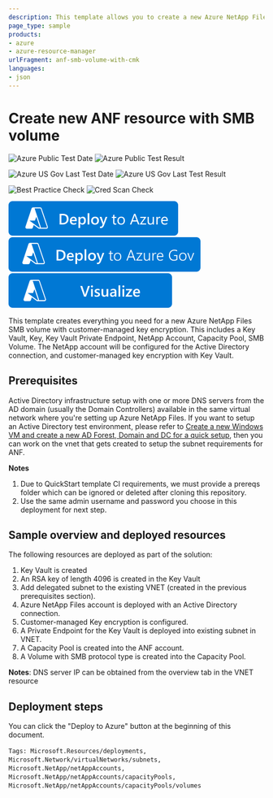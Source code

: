 ```yaml
---
description: This template allows you to create a new Azure NetApp Files resource with a single Capacity pool and single volume configured with SMB protocol.
page_type: sample
products:
- azure
- azure-resource-manager
urlFragment: anf-smb-volume-with-cmk
languages:
- json
---
```

# Create new ANF resource with SMB volume

![Azure Public Test Date](https://azurequickstartsservice.blob.core.windows.net/badges/quickstarts/microsoft.netapp/anf-smb-volume-with-cmk/PublicLastTestDate.svg)
![Azure Public Test Result](https://azurequickstartsservice.blob.core.windows.net/badges/quickstarts/microsoft.netapp/anf-smb-volume-with-cmk/PublicDeployment.svg)

![Azure US Gov Last Test Date](https://azurequickstartsservice.blob.core.windows.net/badges/quickstarts/microsoft.netapp/anf-smb-volume-with-cmk/FairfaxLastTestDate.svg)
![Azure US Gov Last Test Result](https://azurequickstartsservice.blob.core.windows.net/badges/quickstarts/microsoft.netapp/anf-smb-volume-with-cmk/FairfaxDeployment.svg)

![Best Practice Check](https://azurequickstartsservice.blob.core.windows.net/badges/quickstarts/microsoft.netapp/anf-smb-volume-with-cmk/BestPracticeResult.svg)
![Cred Scan Check](https://azurequickstartsservice.blob.core.windows.net/badges/quickstarts/microsoft.netapp/anf-smb-volume-with-cmk/CredScanResult.svg)

[![Deploy To Azure](https://raw.githubusercontent.com/Azure/azure-quickstart-templates/master/1-CONTRIBUTION-GUIDE/images/deploytoazure.svg?sanitize=true)](https://portal.azure.com/#create/Microsoft.Template/uri/https%3A%2F%2Fraw.githubusercontent.com%2FAzure%2Fazure-quickstart-templates%2Fmaster%2Fquickstarts%2Fmicrosoft.netapp%2Fanf-smb-volume-with-cmk%2Fazuredeploy.json)
[![Deploy To Azure US Gov](https://raw.githubusercontent.com/Azure/azure-quickstart-templates/master/1-CONTRIBUTION-GUIDE/images/deploytoazuregov.svg?sanitize=true)](https://portal.azure.us/#create/Microsoft.Template/uri/https%3A%2F%2Fraw.githubusercontent.com%2FAzure%2Fazure-quickstart-templates%2Fmaster%2Fquickstarts%2Fmicrosoft.netapp%2Fanf-smb-volume-with-cmk%2Fazuredeploy.json)
[![Visualize](https://raw.githubusercontent.com/Azure/azure-quickstart-templates/master/1-CONTRIBUTION-GUIDE/images/visualizebutton.svg?sanitize=true)](http://armviz.io/#/?load=https%3A%2F%2Fraw.githubusercontent.com%2FAzure%2Fazure-quickstart-templates%2Fmaster%2Fquickstarts%2Fmicrosoft.netapp%2Fanf-smb-volume-with-cmk%2Fazuredeploy.json)

This template creates everything you need for a new Azure NetApp Files SMB volume with customer-managed key encryption. This includes a Key Vault, Key, Key Vault Private Endpoint, NetApp Account, Capacity Pool, SMB Volume. The NetApp account will be configured for the Active Directory connection, and customer-managed key encryption with Key Vault.

## Prerequisites

Active Directory infrastructure setup with one or more DNS servers from the AD domain (usually the Domain Controllers) available in the same virtual network where you're setting up Azure NetApp Files. If you want to setup an Active Directory test environment, please refer to [Create a new Windows VM and create a new AD Forest, Domain and DC for a quick setup](https://github.com/Azure/azure-quickstart-templates/tree/master/active-directory-new-domain#create-a-new-windows-vm-and-create-a-new-ad-forest-domain-and-dc), then you can work on the vnet that gets created to setup the subnet requirements for ANF.

**Notes**

1. Due to QuickStart template CI requirements, we must provide a prereqs folder which can be ignored or deleted after cloning this repository.
2. Use the same admin username and password you choose in this deployment for next step.

## Sample overview and deployed resources

The following resources are deployed as part of the solution:
1. Key Vault is created 
2. An RSA key of length 4096 is created in the Key Vault
3. Add delegated subnet to the existing VNET (created in the previous prerequisites section).
4. Azure NetApp Files account is deployed with an Active Directory connection.
5. Customer-managed Key encryption is configured.
6. A Private Endpoint for the Key Vault is deployed into existing subnet in VNET.
7. A Capacity Pool is created into the ANF account.
8. A Volume with SMB protocol type is created into the Capacity Pool.

**Notes**: DNS server IP can be obtained from the overview tab in the VNET resource

## Deployment steps

You can click the "Deploy to Azure" button at the beginning of this document.

`Tags: Microsoft.Resources/deployments, Microsoft.Network/virtualNetworks/subnets, Microsoft.NetApp/netAppAccounts, Microsoft.NetApp/netAppAccounts/capacityPools, Microsoft.NetApp/netAppAccounts/capacityPools/volumes`

